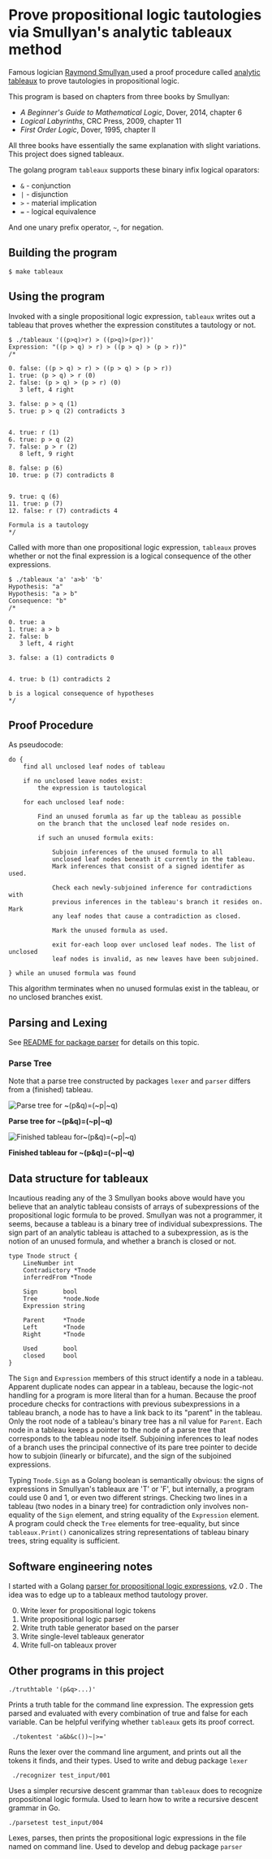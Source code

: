 # Prove propositional logic tautologies via Smullyan's analytic tableaux method 

Famous logician [Raymond Smullyan ](https://en.wikipedia.org/wiki/Raymond_Smullyan)
used a proof procedure called [analytic tableaux](https://en.wikipedia.org/wiki/Method_of_analytic_tableaux)
to prove tautologies in propositional logic.

This program is based on chapters from three books by Smullyan:

* _A Beginner's Guide to Mathematical Logic_, Dover, 2014, chapter 6
* _Logical Labyrinths_, CRC Press, 2009, chapter 11
* _First Order Logic_, Dover, 1995, chapter II

All three books have essentially the same explanation with slight variations.
This project does signed tableaux.

The golang program `tableaux` supports these binary infix logical oparators:

* `&` - conjunction
* `|` - disjunction
* `>` - material implication
* `=` - logical equivalence

And one unary prefix operator, `~`, for negation.

## Building the program

    $ make tableaux

## Using the program

Invoked with a single propositional logic expression, `tableaux`
writes out a tableau that proves whether the expression constitutes
a tautology or not.

    $ ./tableaux '((p>q)>r) > ((p>q)>(p>r))'
    Expression: "((p > q) > r) > ((p > q) > (p > r))"
    /*

    0. false: ((p > q) > r) > ((p > q) > (p > r))
    1. true: (p > q) > r (0)
    2. false: (p > q) > (p > r) (0)
       3 left, 4 right

    3. false: p > q (1)
    5. true: p > q (2) contradicts 3


    4. true: r (1)
    6. true: p > q (2)
    7. false: p > r (2)
       8 left, 9 right

    8. false: p (6)
    10. true: p (7) contradicts 8


    9. true: q (6)
    11. true: p (7)
    12. false: r (7) contradicts 4

    Formula is a tautology
    */

Called with more than one propositional logic expression, `tableaux` proves
whether or not the final expression is a logical consequence of the other expressions.

    $ ./tableaux 'a' 'a>b' 'b'
    Hypothesis: "a"
    Hypothesis: "a > b"
    Consequence: "b"
    /*
    
    0. true: a
    1. true: a > b
    2. false: b
       3 left, 4 right
    
    3. false: a (1) contradicts 0
    
    
    4. true: b (1) contradicts 2
    
    b is a logical consequence of hypotheses
    */


## Proof Procedure

As pseudocode:

    do {
        find all unclosed leaf nodes of tableau

        if no unclosed leave nodes exist:
            the expression is tautological

        for each unclosed leaf node:

            Find an unused forumla as far up the tableau as possible
            on the branch that the unclosed leaf node resides on.

            if such an unused formula exits:

                Subjoin inferences of the unused formula to all
                unclosed leaf nodes beneath it currently in the tableau.
                Mark inferences that consist of a signed identifer as used.

                Check each newly-subjoined inference for contradictions with
                previous inferences in the tableau's branch it resides on. Mark
                any leaf nodes that cause a contradiction as closed.

                Mark the unused formula as used.

                exit for-each loop over unclosed leaf nodes. The list of unclosed
                leaf nodes is invalid, as new leaves have been subjoined.

    } while an unused formula was found

This algorithm terminates when no unused formulas exist in the tableau, or no
unclosed branches exist.

## Parsing and Lexing

See [README for package parser](https://github.com/bediger4000/tableaux-in-go/tree/master/src/parser)  for details on this topic.

### Parse Tree

Note that a parse tree constructed by packages `lexer` and `parser` differs
from a (finished) tableau.


![Parse tree for ~(p&q)=(~p|~q)](https://raw.githubusercontent.com/bediger4000/tableaux-in-go/master/examplep.png)

**Parse tree for ~(p&q)=(~p|~q)**

![Finished tableau for`~(p&q)=(~p|~q)`](https://raw.githubusercontent.com/bediger4000/tableaux-in-go/master/examplet.png)

**Finished tableau for ~(p&q)=(~p|~q)**

## Data structure for tableaux

Incautious reading any of the 3 Smullyan books  above would have you
believe that an analytic tableau consists of arrays of subexpressions of the propositional
logic formula to be proved. Smullyan was not a programmer, it seems, because a tableau is
a binary tree of individual subexpressions. The sign part of an analytic tableau is attached
to a subexpression, as is the notion of an unused formula, and whether a branch is closed or not.

    type Tnode struct {
        LineNumber int
        Contradictory *Tnode
        inferredFrom *Tnode

        Sign       bool
        Tree       *node.Node
        Expression string
    
        Parent     *Tnode
        Left       *Tnode
        Right      *Tnode
    
        Used       bool
        closed     bool
    }

The `Sign` and `Expression` members of this struct identify a node in a tableau. Apparent duplicate 
nodes can appear in a tableau, because the logic-not handling for a program is more literal than
for a human. Because the proof procedure checks for contractions with previous subexpressions in
a tableau branch, a node has to have a link back to its "parent" in the tableau. Only the root
node of a tableau's binary tree has a nil value for `Parent`. Each node in a tableau keeps a pointer
to the node of a parse tree that corresponds to the tableau node itself. Subjoining inferences
to leaf nodes of a branch uses the principal connective of its pare tree pointer to decide
how to subjoin (linearly or bifurcate), and the sign of the subjoined expressions.

Typing `Tnode.Sign` as a Golang boolean is semantically obvious: the signs of expressions
in Smullyan's tableaux are 'T' or 'F', but internally, a program could use 0 and 1, or even
two different strings. Checking two lines in a tableau (two nodes in a binary tree) for
contradiction only involves non-equality of the `Sign` element, and string equality of the
`Expression` element. A program could check the `Tree` elements for tree-equality, but since
`tableaux.Print()` canonicalizes string representations of tableau binary trees, string equality
is sufficient.

## Software engineering notes

I started with a Golang [parser for propositional logic expressions](https://github.com/bediger4000/propositional-logic-go),
v2.0 . The idea was to edge up to a tableaux method tautology prover.

0. Write lexer for propositional logic tokens
1. Write propositional logic parser
2. Write truth table generator based on the parser
3. Write single-level tableaux generator
4. Write full-on tableaux prover 

## Other programs in this project

    ./truthtable '(p&q>...)'

Prints a truth table for the command line expression. The expression gets parsed and
evaluated with every combination of true and false for each variable. Can be helpful
verifying whether `tableaux` gets its proof correct.

     ./tokentest 'a&b&c())~|>='

Runs the lexer over the command line argument, and prints out all the tokens it finds,
and their types. Used to write and debug package `lexer`

     ./recognizer test_input/001

Uses a simpler recursive descent grammar than `tableaux` does to recognize propositional logic
formula. Used to learn how to write a recursive descent grammar in Go.

    ./parsetest test_input/004

Lexes, parses, then prints the propositional logic expressions in the file named
on command line. Used to develop and debug package `parser`
